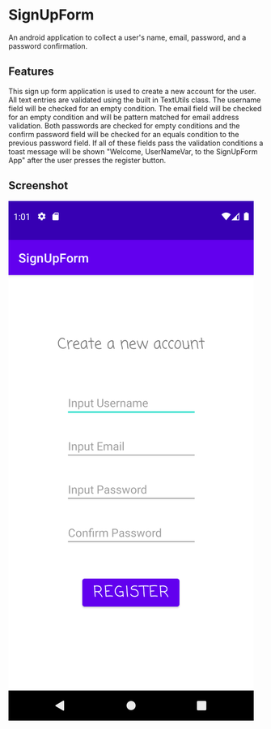 # SignUpForm
An android application to collect a user's name, email, password, and a password confirmation. 

## Features
This sign up form application is used to create a new account for the user. All text entries are validated using the built in
TextUtils class. The username field will be checked for an empty condition. The email field will be checked for an empty condition
and will be pattern matched for email address validation. Both passwords are checked for empty conditions and the
confirm password field will be checked for an equals condition to the previous password field.
If all of these fields pass the validation conditions a toast message will be shown "Welcome, UserNameVar, to the SignUpForm App"
after the user presses the register button.

## Screenshot

![login screen screenshot](Screenshot_1632330080.png)
